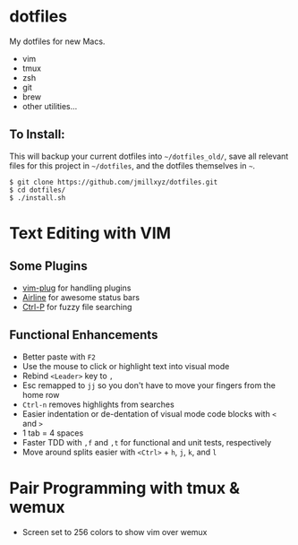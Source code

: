 dotfiles
========
My dotfiles for new Macs.

- vim
- tmux
- zsh
- git
- brew
- other utilities...

To Install:
--------
This will backup your current dotfiles into `~/dotfiles_old/`, save all relevant files for
this project in `~/dotfiles`, and the dotfiles themselves in `~`.

    $ git clone https://github.com/jmillxyz/dotfiles.git
    $ cd dotfiles/
    $ ./install.sh

# Text Editing with VIM
Some Plugins
--------
- [vim-plug](https://github.com/gmarik/Vundle.vim) for handling plugins
- [Airline](https://github.com/bling/airline) for awesome status bars
- [Ctrl-P](https://github.com/kien/ctrlp.vim) for fuzzy file searching

Functional Enhancements
--------
- Better paste with ```F2```
- Use the mouse to click or highlight text into visual mode
- Rebind ```<Leader>``` key to ```,```
- Esc remapped to ```jj``` so you don't have to move your fingers from the home row
- ```Ctrl-n``` removes highlights from searches
- Easier indentation or de-dentation of visual mode code blocks with ```<``` and ```>```
- 1 tab = 4 spaces
- Faster TDD with ```,f``` and ```,t``` for functional and unit tests, respectively
- Move around splits easier with ```<Ctrl>``` + ```h```, ```j```, ```k```, and ```l```

# Pair Programming with tmux & wemux
- Screen set to 256 colors to show vim over wemux
